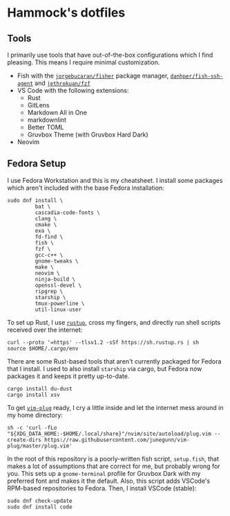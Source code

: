 # Hammock's dotfiles

## Tools

I primarily use tools that have out-of-the-box configurations which I find pleasing. This means I require minimal customization.

* Fish with the [`jorgebucaran/fisher`](https://github.com/jorgebucaran/fisher) package manager, [`danhper/fish-ssh-agent`](https://github.com/danhper/fish-ssh-agent) and [`jethrokuan/fzf`](https://github.com/jethrokuan/fzf)
* VS Code with the following extensions:
  * Rust
  * GitLens
  * Markdown All in One
  * markdownlint
  * Better TOML
  * Gruvbox Theme (with Gruvbox Hard Dark)
* Neovim

## Fedora Setup

I use Fedora Workstation and this is my cheatsheet. I install some packages which aren't included with the base Fedora installation:

```shell
sudo dnf install \
         bat \
         cascadia-code-fonts \
         clang \
         cmake \
         exa \
         fd-find \
         fish \
         fzf \
         gcc-c++ \
         gnome-tweaks \
         make \
         neovim \
         ninja-build \
         openssl-devel \
         ripgrep \
         starship \
         tmux-powerline \
         util-linux-user
```

To set up Rust, I use [`rustup`](https://rustup.rs/), cross my fingers, and directly run shell scripts received over the internet:

```shell
curl --proto '=https' --tlsv1.2 -sSf https://sh.rustup.rs | sh
source $HOME/.cargo/env
```

There are some Rust-based tools that aren't currently packaged for Fedora that I install. I used to also install `starship` via cargo, but Fedora now packages it and keeps it pretty up-to-date.

```shell
cargo install du-dust
cargo install xsv
```

To get [`vim-plug`](https://github.com/junegunn/vim-plug) ready, I cry a little inside and let the internet mess around in my home directory:

```shell
sh -c 'curl -fLo "${XDG_DATA_HOME:-$HOME/.local/share}"/nvim/site/autoload/plug.vim --create-dirs https://raw.githubusercontent.com/junegunn/vim-plug/master/plug.vim'
```

In the root of this repository is a poorly-written fish script, `setup.fish`, that makes a lot of assumptions that are correct for me, but probably wrong for you. This sets up a `gnome-terminal` profile for Gruvbox Dark with my preferred font and makes it the default. Also, this script adds VSCode's RPM-based repositories to Fedora. Then, I install VSCode (stable):

```shell
sudo dnf check-update
sudo dnf install code
```
